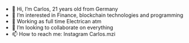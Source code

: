 - 👋 Hi, I’m Carlos, 21 years old from Germany  
- 👀 I’m interested in Finance, blockchain technologies and programming
- 🌱 Working as full time Electrican atm
- 💞️ I’m looking to collaborate on everything
- 📫 How to reach me: Instagram Carlos.mzi

